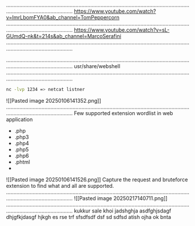 .........................................................................................................................................................................
https://www.youtube.com/watch?v=ImrLbomFYA0&ab_channel=TomPeppercorn
.........................................................................................................................................................................
https://www.youtube.com/watch?v=sL-GUmdQ-nk&t=214s&ab_channel=MarcoSerafini
.........................................................................................................................................................................


.........................................................................................................................................................................
usr/share/webshell
.........................................................................................................................................................................

```bash
nc -lvp 1234 => netcat listner
```
![[Pasted image 20250106141352.png]]
.........................................................................................................................................................................
Few supported extension wordlist in web application
- .php
- .php3
- .php4
- .php5
- .php6
- .phtml
- 

![[Pasted image 20250106141526.png]]
Capture the request and bruteforce extension to find what and all are supported.
.........................................................................................................................................................................
![[Pasted image 20250217140711.png]]
.........................................................................................................................................................................
kukkur sale
khoi
jadshghja
asdfghjsdagf
dhjgfkjdasgf
hjkgh
es
rse
trf
sfsdfsdf
dsf
sd
sdfsd
atish ojha
ok bnta

